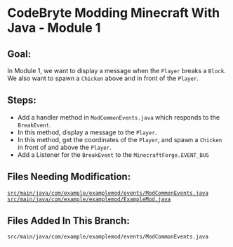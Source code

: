 # CodeBryte Modding Minecraft With Java - Module 1

## Goal:
In Module 1, we want to display a message when the `Player` breaks a `Block`.  We also want to spawn a `Chicken` above and in front of the `Player`.

## Steps:
* Add a handler method in `ModCommonEvents.java` which responds to the `BreakEvent`.
* In this method, display a message to the `Player`.
* In this method, get the coordinates of the `Player`, and spawn a `Chicken` in front of and above the `Player`. 
* Add a Listener for the `BreakEvent` to the `MinecraftForge.EVENT_BUS`

## Files Needing Modification:
[`src/main/java/com/example/examplemod/events/ModCommonEvents.java`](https://github.com/codebryte/codeBryteMod01/blob/6928a2a3a3f320bef198f6204a7cc5ce0653bcb5/src/main/java/com/example/examplemod/events/ModCommonEvents.java#L53)
[`src/main/java/com/example/examplemod/ExampleMod.java`](https://github.com/codebryte/codeBryteMod01/blob/0c686393f5e31709f7ba60bad5a12c93ccae8d17/src/main/java/com/example/examplemod/ExampleMod.java#L35)

## Files Added In This Branch:
`src/main/java/com/example/examplemod/events/ModCommonEvents.java`